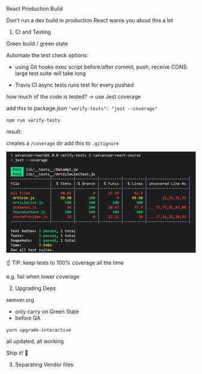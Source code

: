 React Production Build

Don't run a dev build in production
React warns you about this a lot

1. CI and Testing

Green build / green state

Automate the test check
options:

- using Git hooks
  exec script before/after commit, push, receive
  CONS: large test suite will take long

- Travis CI
  async tests
  runs test for every pushed

how much of the code is tested?
-> use Jest coverage

add this to package.json
`"verify-tests": "jest --coverage"`

`npm run verify-tests`

result:

creates a `/coverage` dir
add this to `.gitignore`

![](screens/2019-05-27-21-44-49.png)

☝ TIP: keep tests to 100% coverage all the time

e.g. fail when lower coverage

2. Upgrading Deps

semver.org

- only carry on Green State
- before QA

`yarn upgrade-interactive`

all updated, all working

Ship it! 🚤

3. Separating Vendor files
